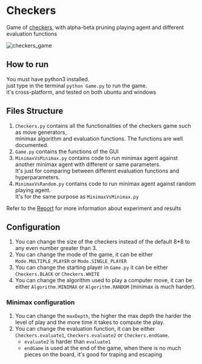 # Checkers

Game of [checkers](https://en.wikipedia.org/wiki/Draughts), with alpha-beta pruning playing agent
and different evaluation functions

![checkers_game](https://user-images.githubusercontent.com/32793798/103526931-411ff980-4e8a-11eb-9b85-3313550e9542.gif)

## How to run
You must have python3 installed.  
just type in the terminal `python Game.py` to run the game.  
it's cross-platform, and tested on both ubuntu and windows

## Files Structure
1. `Checkers.py` contains all the functionalities of the checkers game such as move generators,  
   minimax algorithm and evaluation functions. The functions are well documented.
2. `Game.py` contains the functions of the GUI
3. `MinimaxVsMinimax.py` contains code to run minimax agent against another minimax agent with
   different or same parameters.  
   It's just for comparing between different evaluation functions and hyperparameters.
4. `MinimaxVsRandom.py` contains code to run minimax agent against random playing agent.  
   It's for the same purpose as `MinimaxVsMinimax.py`

Refer to the [Report](Checkers%20Report.pdf) for more information about experiment and results

## Configuration
1. You can change the size of the checkers instead of the default 8*8 to any even number greater than 3.
2. You can change the mode of the game, it can be either `Mode.MULTIPLE_PLAYER` or `Mode.SINGLE_PLAYER`
3. You can change the starting player in `Game.py` it can be either `Checkers.BLACK` or `Checkers.WHITE`
4. You can change the algorithm used to play a computer move, it can be either `Algorithm.MINIMAX` or `Algorithm.RANDOM` (minimax is much harder).
### Minimax configuration
1. You can change the `maxDepth`, the higher the max depth the harder the level of play and the more time it takes to compute the play.
2. You can change the evaluation function, it can be either `Checkers.evaluate1`, `Checkers.evaluate2` or `Checkers.endGame`.
   -  `evaluate2` is harder than `evaluate1`
   -  `endGame` is used at the end of the game, when there is no much pieces on the board, it's good for traping and escaping